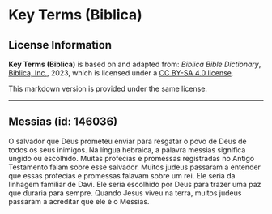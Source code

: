 # Key Terms (Biblica)

## License Information

**Key Terms (Biblica)** is based on and adapted from: _Biblica Bible Dictionary_, [Biblica, Inc.](https://www.biblica.com/), 2023, which is licensed under a [CC BY-SA 4.0 license](https://creativecommons.org/licenses/by-sa/4.0/legalcode.en).

This markdown version is provided under the same license.



--------------------------------

## Messias (id: 146036)

O salvador que Deus prometeu enviar para resgatar o povo de Deus de todos os seus inimigos. Na língua hebraica, a palavra messias significa ungido ou escolhido. Muitas profecias e promessas registradas no Antigo Testamento falam sobre esse salvador. Muitos judeus passaram a entender que essas profecias e promessas falavam sobre um rei. Ele seria da linhagem familiar de Davi. Ele seria escolhido por Deus para trazer uma paz que duraria para sempre. Quando Jesus viveu na terra, muitos judeus passaram a acreditar que ele é o Messias.



